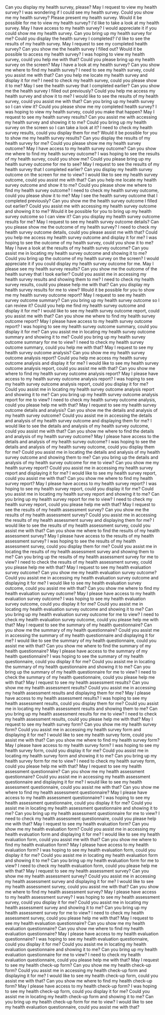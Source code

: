 Can you display my health survey, please?
May I request to view my health survey?
I was wondering if I could see my health survey.
Could you show me my health survey?
Please present my health survey.
Would it be possible for me to view my health survey?
I'd like to take a look at my health survey.
May I have access to my health survey?
I would appreciate it if you could show me my health survey.
Can you bring up my health survey for me?
Could you display the health survey I completed?
I'd like to see the results of my health survey.
May I request to see my completed health survey?
Can you show me the health survey I filled out?
Would it be possible to access my health survey?
I was hoping to view my health survey, could you help me with that?
Could you please bring up my health survey on the screen?
May I have a look at my health survey?
Can you show me where to find my health survey?
I need to see my health survey, could you assist me with that?
Can you help me locate my health survey and display it for me?
I need to check my health survey, could you please show it to me?
May I see the health survey that I completed earlier?
Can you show me the health survey I filled out previously?
Could you help me access my health survey and show it to me?
I would like to see the results of my health survey, could you assist me with that?
Can you bring up my health survey so I can view it?
Could you please show me my completed health survey?
I was hoping to view my health survey, could you make that happen?
May I request to see my health survey results?
Can you assist me with accessing my health survey and showing it to me?
Could you bring up my health survey on the screen so I can take a look at it?
I need to check my health survey results, could you display them for me?
Would it be possible for you to show me my health survey results?
Can you display the results of my health survey for me?
Could you please show me my health survey outcome?
May I have access to my health survey outcome?
Can you show me where to find my health survey outcome?
I was hoping to see the results of my health survey, could you show me?
Could you please bring up my health survey outcome for me to see?
May I request to see the results of my health survey that I completed earlier?
Can you display my health survey outcome on the screen for me to view?
I would like to see my health survey outcome, could you assist me with that?
Can you help me locate my health survey outcome and show it to me?
Could you please show me where to find my health survey outcome?
I need to check my health survey outcome, could you please show it to me?
May I see the health survey outcome that I completed previously?
Can you show me the health survey outcome I filled out earlier?
Could you assist me with accessing my health survey outcome and showing it to me?
Would it be possible for you to bring up my health survey outcome so I can view it?
Can you display my health survey outcome results for me?
May I request to see my health survey outcome details?
Can you please show me the outcome of my health survey?
I need to check my health survey outcome details, could you please assist me with that?
Could you help me access my health survey outcome and display it for me?
I was hoping to see the outcome of my health survey, could you show it to me?
May I have a look at the results of my health survey outcome?
Can you assist me in locating my health survey outcome and showing it to me?
Could you bring up the outcome of my health survey on the screen?
I would appreciate it if you could display my health survey outcome for me.
May I please see my health survey results?
Can you show me the outcome of the health survey that I took earlier?
Could you assist me in accessing my health survey results and showing them to me?
I need to check my health survey results, could you please help me with that?
Can you display my health survey results for me to view?
Would it be possible for you to show me my health survey outcome report?
May I request to see my health survey outcome summary?
Can you bring up my health survey outcome so I can review it?
Could you help me find my health survey outcome and display it for me?
I would like to see my health survey outcome report, could you assist me with that?
Can you show me where to find my health survey outcome report?
May I please have access to my health survey outcome report?
I was hoping to see my health survey outcome summary, could you display it for me?
Can you assist me in locating my health survey outcome summary and showing it to me?
Could you bring up my health survey outcome summary for me to view?
I need to check my health survey outcome summary, could you help me with that?
May I request to see my health survey outcome analysis?
Can you show me my health survey outcome analysis report?
Could you help me access my health survey outcome analysis and display it for me?
I would like to see my health survey outcome analysis report, could you assist me with that?
Can you show me where to find my health survey outcome analysis report?
May I please have access to my health survey outcome analysis report?
I was hoping to see my health survey outcome analysis report, could you display it for me?
Could you assist me in locating my health survey outcome analysis report and showing it to me?
Can you bring up my health survey outcome analysis report for me to view?
I need to check my health survey outcome analysis, could you please help me with that?
May I request to see my health survey outcome details and analysis?
Can you show me the details and analysis of my health survey outcome?
Could you assist me in accessing the details and analysis of my health survey outcome and displaying them for me?
I would like to see the details and analysis of my health survey outcome, could you assist me with that?
Can you show me where to find the details and analysis of my health survey outcome?
May I please have access to the details and analysis of my health survey outcome?
I was hoping to see the details and analysis of my health survey outcome, could you display them for me?
Could you assist me in locating the details and analysis of my health survey outcome and showing them to me?
Can you bring up the details and analysis of my health survey outcome for me to view?
Can you show me my health survey report?
Could you assist me in accessing my health survey report and displaying it for me?
I would like to see my health survey report, could you assist me with that?
Can you show me where to find my health survey report?
May I please have access to my health survey report?
I was hoping to see my health survey report, could you display it for me?
Could you assist me in locating my health survey report and showing it to me?
Can you bring up my health survey report for me to view?
I need to check my health survey report, could you please help me with that?
May I request to see the results of my health assessment survey?
Can you show me the results of my health assessment survey?
Could you assist me in accessing the results of my health assessment survey and displaying them for me?
I would like to see the results of my health assessment survey, could you assist me with that?
Can you show me where to find the results of my health assessment survey?
May I please have access to the results of my health assessment survey?
I was hoping to see the results of my health assessment survey, could you display them for me?
Could you assist me in locating the results of my health assessment survey and showing them to me?
Can you bring up the results of my health assessment survey for me to view?
I need to check the results of my health assessment survey, could you please help me with that?
May I request to see my health evaluation survey outcome?
Can you show me my health evaluation survey outcome?
Could you assist me in accessing my health evaluation survey outcome and displaying it for me?
I would like to see my health evaluation survey outcome, could you assist me with that?
Can you show me where to find my health evaluation survey outcome?
May I please have access to my health evaluation survey outcome?
I was hoping to see my health evaluation survey outcome, could you display it for me?
Could you assist me in locating my health evaluation survey outcome and showing it to me?
Can you bring up my health evaluation survey outcome for me to view?
I need to check my health evaluation survey outcome, could you please help me with that?
May I request to see the summary of my health questionnaire?
Can you show me the summary of my health questionnaire?
Could you assist me in accessing the summary of my health questionnaire and displaying it for me?
I would like to see the summary of my health questionnaire, could you assist me with that?
Can you show me where to find the summary of my health questionnaire?
May I please have access to the summary of my health questionnaire?
I was hoping to see the summary of my health questionnaire, could you display it for me?
Could you assist me in locating the summary of my health questionnaire and showing it to me?
Can you bring up the summary of my health questionnaire for me to view?
I need to check the summary of my health questionnaire, could you please help me with that?
May I request to see my health assessment results?
Can you show me my health assessment results?
Could you assist me in accessing my health assessment results and displaying them for me?
May I please have access to my health assessment results?
I was hoping to see my health assessment results, could you display them for me?
Could you assist me in locating my health assessment results and showing them to me?
Can you bring up my health assessment results for me to view?
I need to check my health assessment results, could you please help me with that?
May I request to see my health survey form?
Can you show me my health survey form?
Could you assist me in accessing my health survey form and displaying it for me?
I would like to see my health survey form, could you assist me with that?
Can you show me where to find my health survey form?
May I please have access to my health survey form?
I was hoping to see my health survey form, could you display it for me?
Could you assist me in locating my health survey form and showing it to me?
Can you bring up my health survey form for me to view?
I need to check my health survey form, could you please help me with that?
May I request to see my health assessment questionnaire?
Can you show me my health assessment questionnaire?
Could you assist me in accessing my health assessment questionnaire and displaying it for me?
I would like to see my health assessment questionnaire, could you assist me with that?
Can you show me where to find my health assessment questionnaire?
May I please have access to my health assessment questionnaire?
I was hoping to see my health assessment questionnaire, could you display it for me?
Could you assist me in locating my health assessment questionnaire and showing it to me?
Can you bring up my health assessment questionnaire for me to view?
I need to check my health assessment questionnaire, could you please help me with that?
May I request to see my health evaluation form?
Can you show me my health evaluation form?
Could you assist me in accessing my health evaluation form and displaying it for me?
I would like to see my health evaluation form, could you assist me with that?
Can you show me where to find my health evaluation form?
May I please have access to my health evaluation form?
I was hoping to see my health evaluation form, could you display it for me?
Could you assist me in locating my health evaluation form and showing it to me?
Can you bring up my health evaluation form for me to view?
I need to check my health evaluation form, could you please help me with that?
May I request to see my health assessment survey?
Can you show me my health assessment survey?
Could you assist me in accessing my health assessment survey and displaying it for me?
I would like to see my health assessment survey, could you assist me with that?
Can you show me where to find my health assessment survey?
May I please have access to my health assessment survey?
I was hoping to see my health assessment survey, could you display it for me?
Could you assist me in locating my health assessment survey and showing it to me?
Can you bring up my health assessment survey for me to view?
I need to check my health assessment survey, could you please help me with that?
May I request to see my health evaluation questionnaire?
Can you show me my health evaluation questionnaire?
Can you show me where to find my health evaluation questionnaire?
May I please have access to my health evaluation questionnaire?
I was hoping to see my health evaluation questionnaire, could you display it for me?
Could you assist me in locating my health evaluation questionnaire and showing it to me?
Can you bring up my health evaluation questionnaire for me to view?
I need to check my health evaluation questionnaire, could you please help me with that?
May I request to see my health check-up form?
Can you show me my health check-up form?
Could you assist me in accessing my health check-up form and displaying it for me?
I would like to see my health check-up form, could you assist me with that?
Can you show me where to find my health check-up form?
May I please have access to my health check-up form?
I was hoping to see my health check-up form, could you display it for me?
Could you assist me in locating my health check-up form and showing it to me?
Can you bring up my health check-up form for me to view?
I would like to see my health evaluation questionnaire, could you assist me with that?
